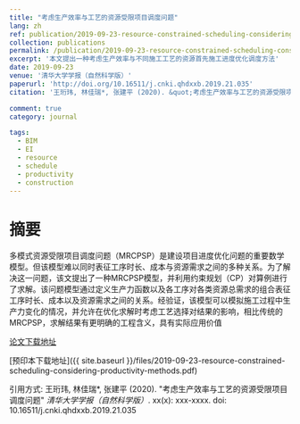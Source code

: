 ```yaml
---
title: "考虑生产效率与工艺的资源受限项目调度问题"
lang: zh
ref: publication/2019-09-23-resource-constrained-scheduling-considering-productivity-methods
collection: publications
permalink: /publication/2019-09-23-resource-constrained-scheduling-considering-productivity-methods
excerpt: '本文提出一种考虑生产效率与不同施工工艺的资源首先施工进度优化调度方法'
date: 2019-09-23
venue: '清华大学学报（自然科学版）'
paperurl: 'http://doi.org/10.16511/j.cnki.qhdxxb.2019.21.035'
citation: '王珩玮, 林佳瑞*, 张建平 (2020). &quot;考虑生产效率与工艺的资源受限项目调度问题&quot; <i>清华大学学报（自然科学版）</i>. xx(x): xxx-xxxx. doi: 10.16511/j.cnki.qhdxxb.2019.21.035'

comment: true
category: journal

tags: 
  - BIM
  - EI
  - resource
  - schedule
  - productivity
  - construction
---
```



摘要
====

多模式资源受限项目调度问题（MRCPSP）是建设项目进度优化问题的重要数学模型。但该模型难以同时表征工序时长、成本与资源需求之间的多种关系。为了解决这一问题，该文提出了一种MRCPSP模型，并利用约束规划（CP）对算例进行了求解。该问题模型通过定义生产力函数以及各工序对各类资源总需求的组合表征工序时长、成本以及资源需求之间的关系。经验证，该模型可以模拟施工过程中生产力变化的情况，并允许在优化求解时考虑工艺选择对结果的影响，相比传统的MRCPSP，求解结果有更明确的工程含义，具有实际应用价值

[论文下载地址](http://doi.org/10.16511/j.cnki.qhdxxb.2019.21.035)

[预印本下载地址]({{ site.baseurl }}/files/2019-09-23-resource-constrained-scheduling-considering-productivity-methods.pdf)

引用方式: 王珩玮, 林佳瑞*, 张建平 (2020). &quot;考虑生产效率与工艺的资源受限项目调度问题&quot; <i>清华大学学报（自然科学版）</i>. xx(x): xxx-xxxx. doi: 10.16511/j.cnki.qhdxxb.2019.21.035